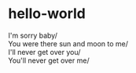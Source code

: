 # hello-world
I'm sorry baby/<br>
You were there sun and moon to me/<br>
I'll never get over you/<br>
You'll never get over me/<br>
